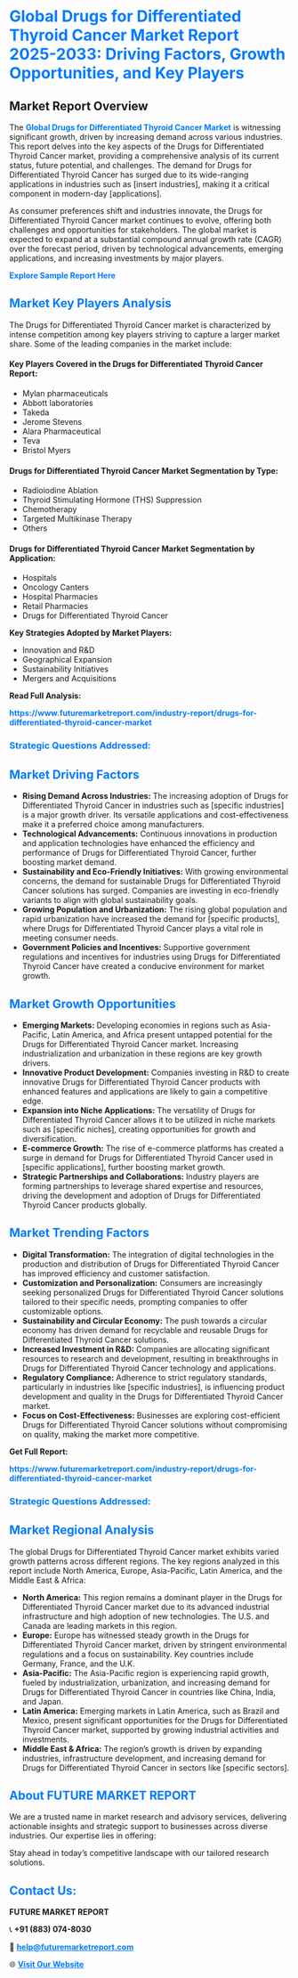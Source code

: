 <h1 style="color: #007BFF;">Global Drugs for Differentiated Thyroid Cancer Market Report 2025-2033: Driving Factors, Growth Opportunities, and Key Players</h1>

<section id="overview">
<h2>Market Report Overview</h2>
<p>The <a href="https://www.futuremarketreport.com/industry-report/drugs-for-differentiated-thyroid-cancer-market" style="color: #007BFF; text-decoration: none;"><strong>Global Drugs for Differentiated Thyroid Cancer Market</strong></a> is witnessing significant growth, driven by increasing demand across various industries. This report delves into the key aspects of the Drugs for Differentiated Thyroid Cancer market, providing a comprehensive analysis of its current status, future potential, and challenges. The demand for Drugs for Differentiated Thyroid Cancer has surged due to its wide-ranging applications in industries such as [insert industries], making it a critical component in modern-day [applications].</p>
<p>As consumer preferences shift and industries innovate, the Drugs for Differentiated Thyroid Cancer market continues to evolve, offering both challenges and opportunities for stakeholders. The global market is expected to expand at a substantial compound annual growth rate (CAGR) over the forecast period, driven by technological advancements, emerging applications, and increasing investments by major players.</p>
</section>

<section id="overview">
<p><a href="https://www.futuremarketreport.com/request-sample/reportId=122672" style="color: #007BFF; text-decoration: none;"><strong>Explore Sample Report Here</strong></a></p>
</section>

<section id="key-players">
<h2 style="color: #007BFF;">Market Key Players Analysis</h2>
<p>The Drugs for Differentiated Thyroid Cancer market is characterized by intense competition among key players striving to capture a larger market share. Some of the leading companies in the market include:</p>
<h4>Key Players Covered in the Drugs for Differentiated Thyroid Cancer Report:</h4>
<ul><li>Mylan pharmaceuticals</li><li>Abbott laboratories</li><li>Takeda</li><li>Jerome Stevens</li><li>Alara Pharmaceutical</li><li>Teva</li><li>Bristol Myers</li></ul>
<h4>Drugs for Differentiated Thyroid Cancer Market Segmentation by Type:</h4>
<ul><li>Radioiodine Ablation</li><li>Thyroid Stimulating Hormone (THS) Suppression</li><li>Chemotherapy</li><li>Targeted Multikinase Therapy</li><li>Others</li></ul>

<h4>Drugs for Differentiated Thyroid Cancer Market Segmentation by Application:</h4>
<ul><li>Hospitals</li><li>Oncology Canters</li><li>Hospital Pharmacies</li><li>Retail Pharmacies</li><li>Drugs for Differentiated Thyroid Cancer</li></ul>
<p><strong>Key Strategies Adopted by Market Players:</strong></p>
<ul>
<li>Innovation and R&D</li>
<li>Geographical Expansion</li>
<li>Sustainability Initiatives</li>
<li>Mergers and Acquisitions</li>
</ul>
</section>

<section>
<p><strong>Read Full Analysis: </strong></p><a href="https://www.futuremarketreport.com/industry-report/drugs-for-differentiated-thyroid-cancer-market" style="color: #007BFF; text-decoration: none;"><strong>https://www.futuremarketreport.com/industry-report/drugs-for-differentiated-thyroid-cancer-market</strong></a>
<h3 style="color: #007BFF;">Strategic Questions Addressed:</h3>
</section>

<section id="driving-factors">
<h2 style="color: #007BFF;">Market Driving Factors</h2>
<ul>
<li><strong>Rising Demand Across Industries:</strong> The increasing adoption of Drugs for Differentiated Thyroid Cancer in industries such as [specific industries] is a major growth driver. Its versatile applications and cost-effectiveness make it a preferred choice among manufacturers.</li>
<li><strong>Technological Advancements:</strong> Continuous innovations in production and application technologies have enhanced the efficiency and performance of Drugs for Differentiated Thyroid Cancer, further boosting market demand.</li>
<li><strong>Sustainability and Eco-Friendly Initiatives:</strong> With growing environmental concerns, the demand for sustainable Drugs for Differentiated Thyroid Cancer solutions has surged. Companies are investing in eco-friendly variants to align with global sustainability goals.</li>
<li><strong>Growing Population and Urbanization:</strong> The rising global population and rapid urbanization have increased the demand for [specific products], where Drugs for Differentiated Thyroid Cancer plays a vital role in meeting consumer needs.</li>
<li><strong>Government Policies and Incentives:</strong> Supportive government regulations and incentives for industries using Drugs for Differentiated Thyroid Cancer have created a conducive environment for market growth.</li>
</ul>
</section>

<section id="growth-opportunities">
<h2 style="color: #007BFF;">Market Growth Opportunities</h2>
<ul>
<li><strong>Emerging Markets:</strong> Developing economies in regions such as Asia-Pacific, Latin America, and Africa present untapped potential for the Drugs for Differentiated Thyroid Cancer market. Increasing industrialization and urbanization in these regions are key growth drivers.</li>
<li><strong>Innovative Product Development:</strong> Companies investing in R&D to create innovative Drugs for Differentiated Thyroid Cancer products with enhanced features and applications are likely to gain a competitive edge.</li>
<li><strong>Expansion into Niche Applications:</strong> The versatility of Drugs for Differentiated Thyroid Cancer allows it to be utilized in niche markets such as [specific niches], creating opportunities for growth and diversification.</li>
<li><strong>E-commerce Growth:</strong> The rise of e-commerce platforms has created a surge in demand for Drugs for Differentiated Thyroid Cancer used in [specific applications], further boosting market growth.</li>
<li><strong>Strategic Partnerships and Collaborations:</strong> Industry players are forming partnerships to leverage shared expertise and resources, driving the development and adoption of Drugs for Differentiated Thyroid Cancer products globally.</li>
</ul>
</section>

<section id="trending-factors">
<h2 style="color: #007BFF;">Market Trending Factors</h2>
<ul>
<li><strong>Digital Transformation:</strong> The integration of digital technologies in the production and distribution of Drugs for Differentiated Thyroid Cancer has improved efficiency and customer satisfaction.</li>
<li><strong>Customization and Personalization:</strong> Consumers are increasingly seeking personalized Drugs for Differentiated Thyroid Cancer solutions tailored to their specific needs, prompting companies to offer customizable options.</li>
<li><strong>Sustainability and Circular Economy:</strong> The push towards a circular economy has driven demand for recyclable and reusable Drugs for Differentiated Thyroid Cancer solutions.</li>
<li><strong>Increased Investment in R&D:</strong> Companies are allocating significant resources to research and development, resulting in breakthroughs in Drugs for Differentiated Thyroid Cancer technology and applications.</li>
<li><strong>Regulatory Compliance:</strong> Adherence to strict regulatory standards, particularly in industries like [specific industries], is influencing product development and quality in the Drugs for Differentiated Thyroid Cancer market.</li>
<li><strong>Focus on Cost-Effectiveness:</strong> Businesses are exploring cost-efficient Drugs for Differentiated Thyroid Cancer solutions without compromising on quality, making the market more competitive.</li>
</ul>
</section>

<section>
<p><strong>Get Full Report: </strong></p><a href="https://www.futuremarketreport.com/industry-report/drugs-for-differentiated-thyroid-cancer-market" style="color: #007BFF; text-decoration: none;"><strong>https://www.futuremarketreport.com/industry-report/drugs-for-differentiated-thyroid-cancer-market</strong></a>
<h3 style="color: #007BFF;">Strategic Questions Addressed:</h3>
</section>


<section id="regional-analysis">
<h2 style="color: #007BFF;">Market Regional Analysis</h2>
<p>The global Drugs for Differentiated Thyroid Cancer market exhibits varied growth patterns across different regions. The key regions analyzed in this report include North America, Europe, Asia-Pacific, Latin America, and the Middle East & Africa:</p>
<ul>
<li><strong>North America:</strong> This region remains a dominant player in the Drugs for Differentiated Thyroid Cancer market due to its advanced industrial infrastructure and high adoption of new technologies. The U.S. and Canada are leading markets in this region.</li>
<li><strong>Europe:</strong> Europe has witnessed steady growth in the Drugs for Differentiated Thyroid Cancer market, driven by stringent environmental regulations and a focus on sustainability. Key countries include Germany, France, and the U.K.</li>
<li><strong>Asia-Pacific:</strong> The Asia-Pacific region is experiencing rapid growth, fueled by industrialization, urbanization, and increasing demand for Drugs for Differentiated Thyroid Cancer in countries like China, India, and Japan.</li>
<li><strong>Latin America:</strong> Emerging markets in Latin America, such as Brazil and Mexico, present significant opportunities for the Drugs for Differentiated Thyroid Cancer market, supported by growing industrial activities and investments.</li>
<li><strong>Middle East & Africa:</strong> The region’s growth is driven by expanding industries, infrastructure development, and increasing demand for Drugs for Differentiated Thyroid Cancer in sectors like [specific sectors].</li>
</ul>
</section>

<footer>
<h2 style="color: #007BFF;">About FUTURE MARKET REPORT</h2>
<p>We are a trusted name in market research and advisory services, delivering actionable insights and strategic support to businesses across diverse industries. Our expertise lies in offering:</p>

<p>Stay ahead in today’s competitive landscape with our tailored research solutions.</p>

<h2 style="color: #007BFF;">Contact Us:</h2>
<p><strong>FUTURE MARKET REPORT</strong></p>
<p>📞 <strong>+91 (883) 074-8030</strong></p>
<p>📧 <strong><a href="mailto:help@futuremarketreport.com" style="color: #007BFF;">help@futuremarketreport.com</a></strong></p>
<p>🌐 <strong><a href="https://www.futuremarketreport.com/" style="color: #007BFF;">Visit Our Website</a></strong></p>
</footer>